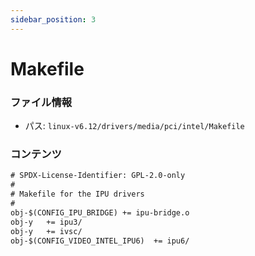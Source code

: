 ```yaml
---
sidebar_position: 3
---
```

# Makefile

### ファイル情報

- パス: `linux-v6.12/drivers/media/pci/intel/Makefile`

### コンテンツ

```txt
# SPDX-License-Identifier: GPL-2.0-only
#
# Makefile for the IPU drivers
#
obj-$(CONFIG_IPU_BRIDGE) += ipu-bridge.o
obj-y	+= ipu3/
obj-y	+= ivsc/
obj-$(CONFIG_VIDEO_INTEL_IPU6)	+= ipu6/

```
